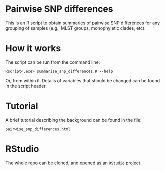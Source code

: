 # Pairwise SNP differences

This is an R script to obtain summaries of pairwise SNP differences for any 
grouping of samples (e.g., MLST groups, monophyletic clades, etc).

# How it works

The script can be run from the command line:

    Rscript<.exe> summarise_snp_differences.R --help
  
Or, from within `R`. Details of variables that should be changed can be found
in the script header.

# Tutorial

A brief tutorial describing the background can be found in the file:

    pairwise_snp_differences.html
    
# RStudio

The whole repo can be cloned, and opened as an `RStudio` project.